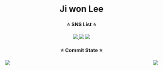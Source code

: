 <div align="center">
 <h1>Ji won Lee</h1>
 <h3>⭐ SNS List ⭐</h3>
 <a href="https://coddingjiwon.tistory.com/" target="_blank"><img src="https://img.shields.io/badge/Tistory-248BFB?style=flat-square&logo=Thingiverse&logoColor=white"/> </a>
 <a href="https://www.instagram.com/ji._.onee/" target="_blank"><img src="https://img.shields.io/badge/instargram-E4405F?style=flat-square&logo=Instagram&logoColor=white"/></a>
 <a href="mailto:kusa1230@naver.com" target="_blank"><img src="https://img.shields.io/badge/Email-03C75A?style=flat-square&logo=Naver&logoColor=white"/></a>

 <h3>⭐ Commit State ⭐</h3>
 <div style="display:flex; flex-flow:row nowrap; justify-content:center;">
  <img style="flex-grow:1;"src="https://github-readme-stats.vercel.app/api?username=jiwonman&show_icons=true">
  <a href="https://github.com/jiwonman"><img style="flex-grow:1;"src="https://github-readme-stats.vercel.app/api/top-langs/?username=jiwonman&show_icons=true&hide_border=true&title_color=004386&icon_color=004386&layout=compact"></a>
 </div>
</div>
